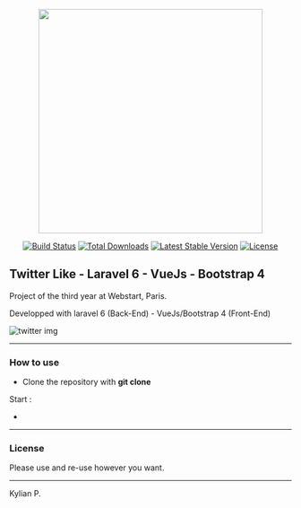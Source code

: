 <p align="center"><img src="https://res.cloudinary.com/dtfbvvkyp/image/upload/v1566331377/laravel-logolockup-cmyk-red.svg" width="400"></p>

<p align="center">
<a href="https://travis-ci.org/laravel/framework"><img src="https://travis-ci.org/laravel/framework.svg" alt="Build Status"></a>
<a href="https://packagist.org/packages/laravel/framework"><img src="https://poser.pugx.org/laravel/framework/d/total.svg" alt="Total Downloads"></a>
<a href="https://packagist.org/packages/laravel/framework"><img src="https://poser.pugx.org/laravel/framework/v/stable.svg" alt="Latest Stable Version"></a>
<a href="https://packagist.org/packages/laravel/framework"><img src="https://poser.pugx.org/laravel/framework/license.svg" alt="License"></a>
</p>

## Twitter Like - Laravel 6 - VueJs - Bootstrap 4
Project of the third year at Webstart, Paris.

Developped with laravel 6 (Back-End) - VueJs/Bootstrap 4 (Front-End)

![twitter img](http://img.kp-dev.fr/twitter-mockUp.jpg) 

---

### How to use

- Clone the repository with __git clone__

Start :

- 

---

### License

Please use and re-use however you want.

---

Kylian P.
